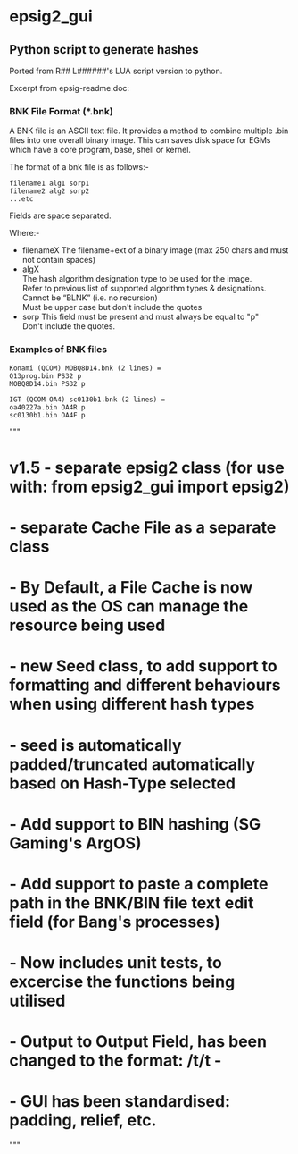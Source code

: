 # epsig2_gui

## Python script to generate hashes

Ported from R## L######'s LUA script version to python.  

Excerpt from epsig-readme.doc:  

### BNK File Format (*.bnk)

A BNK file is an ASCII text file.  It provides a method to combine multiple .bin files into one overall binary image.  This can saves disk space for EGMs which have a core program, base, shell or kernel.

The format of a bnk file is as follows:-

    filename1 alg1 sorp1  
    filename2 alg2 sorp2  
    ...etc  

Fields are space separated.

Where:-

- filenameX	
    The filename+ext of a binary image (max 250 chars and must not contain spaces)  
- algX		
  The hash algorithm designation type to be used for the image.  
    Refer to previous list of supported algorithm types & designations.  
    Cannot be “BLNK” (i.e. no recursion)  
    Must be upper case but don't include the quotes  
- sorp
   This field must be present and must always be equal to "p"  
   Don't include the quotes.  

### Examples of BNK files

    Konami (QCOM) MOBQ8D14.bnk (2 lines) =  
    Q13prog.bin PS32 p  
    MOBQ8D14.bin PS32 p  

    IGT (QCOM OA4) sc0130b1.bnk (2 lines) =  
    oa40227a.bin OA4R p  
    sc0130b1.bin OA4F p  

"""
# v1.5  - separate epsig2 class (for use with: from epsig2_gui import epsig2)
#       - separate Cache File as a separate class
#       - By Default, a File Cache is now used as the OS can manage the resource being used
#       - new Seed class, to add support to formatting and different behaviours when using different hash types
#           - seed is automatically padded/truncated automatically based on Hash-Type selected
#       - Add support to BIN hashing (SG Gaming's ArgOS)
#       - Add support to paste a complete path in the BNK/BIN file text edit field (for Bang's processes)
#       - Now includes unit tests, to excercise the functions being utilised
#       - Output to Output Field, has been changed to the format: <SEED>/t<HASH>/t<FNAME> - 
#       - GUI has been standardised: padding, relief, etc.
"""